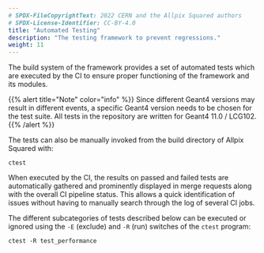 ```yaml
---
# SPDX-FileCopyrightText: 2022 CERN and the Allpix Squared authors
# SPDX-License-Identifier: CC-BY-4.0
title: "Automated Testing"
description: "The testing framework to prevent regressions."
weight: 11
---
```


The build system of the framework provides a set of automated tests which are executed by the CI to ensure proper functioning
of the framework and its modules.

{{% alert title="Note" color="info" %}}
Since different Geant4 versions may result in different events, a specific Geant4 version needs to be chosen for the
test suite. All tests in the repository are written for Geant4 11.0 / LCG102.
{{% /alert %}}

The tests can also be manually invoked from the build directory of Allpix Squared with:

```shell
ctest
```

When executed by the CI, the results on passed and failed tests are automatically gathered and prominently displayed in merge
requests along with the overall CI pipeline status. This allows a quick identification of issues without having to manually
search through the log of several CI jobs.

The different subcategories of tests described below can be executed or ignored using the `-E` (exclude) and `-R` (run)
switches of the `ctest` program:

```shell
ctest -R test_performance
```
